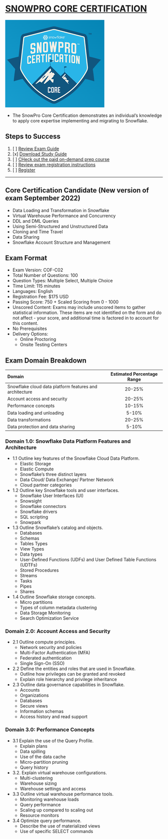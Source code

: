 # [SNOWPRO CORE CERTIFICATION](https://www.snowflake.com/certifications/)

![snopro](images/snopro.png)

- The SnowPro Core Certification demonstrates an individual’s knowledge to apply core expertise implementing and migrating to Snowflake.

## Steps to Success

1. [ ] [Review Exam Guide](https://learn.snowflake.com/courses/course-v1:snowflake+CERT-SPC-GUIDE+B/about?_ga=2.22288187.1493617847.1661798572-1202842695.1661265529)
2. [x] [Download Study Guide](https://learn.snowflake.com/courses/course-v1:snowflake+SPSG-CORE+B/about?_ga=2.35208737.1493617847.1661798572-1202842695.1661265529)
3. [ ] [CHeck out the paid on-demand prep course](https://training.snowflake.com/?_ga=2.35208737.1493617847.1661798572-1202842695.1661265529)
4. [ ] [Review exam registration instructions](https://learn.snowflake.com/courses/course-v1:snowflake+CERT-SPC-GUIDE+B/about?_ga=2.35208737.1493617847.1661798572-1202842695.1661265529)
5. [ ] [Register](https://home.pearsonvue.com/snowflake)

---

## Core Certification Candidate (New version of exam September 2022)

- Data Loading and Transformation in Snowflake
- Virtual Warehouse Performance and Concurrency
- DDL and DML Queries
- Using Semi-Structured and Unstructured Data
- Cloning and Time Travel
- Data Sharing
- Snowflake Account Structure and Management

## Exam Format

- Exam Version: COF-C02
- Total Number of Questions: 100
- Question Types: Multiple Select, Multiple Choice
- Time Limit: 115 minutes
- Languages: English
- Registration Fee: $175 USD
- Passing Score: 750 + Scaled Scoring from 0 - 1000
- Unscored Content: Exams may include unscored items to gather statistical information. These items are not identified on the form and do not affect - your score, and additional time is factored in to account for this content.
- No Prerequisites
- Delivery Options:
  - Online Proctoring
  - Onsite Testing Centers

## Exam Domain Breakdown

| Domain                                                  | Estimated Percentage Range |
| :------------------------------------------------------ | :------------------------: |
| Snowflake cloud data platform features and architecture |           20-25%           |
| Account access and security                             |           20-25%           |
| Performance concepts                                    |           10-15%           |
| Data loading and unloading                              |           5-10%            |
| Data transformations                                    |           20-25%           |
| Data protection and data sharing                        |           5-10%            |

### Domain 1.0: Snowflake Data Platform Features and Architecture

- 1.1 Outline key features of the Snowflake Cloud Data Platform.
  - Elastic Storage
  - Elastic Compute
  - Snowflake’s three distinct layers
  - Data Cloud/ Data Exchange/ Partner Network
  - Cloud partner categories
- 1.2 Outline key Snowflake tools and user interfaces.
  - Snowflake User Interfaces (UI)
  - Snowsight
  - Snowflake connectors
  - Snowflake drivers
  - SQL scripting
  - Snowpark
- 1.3 Outline Snowflake’s catalog and objects.
  - Databases
  - Schemas
  - Tables Types
  - View Types
  - Data types
  - User-Defined Functions (UDFs) and User Defined Table Functions (UDTFs)
  - Stored Procedures
  - Streams
  - Tasks
  - Pipes
  - Shares
- 1.4 Outline Snowflake storage concepts.
  - Micro partitions
  - Types of column metadata clustering
  - Data Storage Monitoring
  - Search Optimization Service

### Domain 2.0: Account Access and Security

- 2.1 Outline compute principles.
  - Network security and policies
  - Multi-Factor Authentication (MFA)
  - Federated authentication
  - Single Sign-On (SSO)
- 2.2 Define the entities and roles that are used in Snowflake.
  - Outline how privileges can be granted and revoked
  - Explain role hierarchy and privilege inheritance
- 2.3 Outline data governance capabilities in Snowflake.
  - Accounts
  - Organizations
  - Databases
  - Secure views
  - Information schemas
  - Access history and read support

### Domain 3.0: Performance Concepts

- 3.1 Explain the use of the Query Profile.
  - Explain plans
  - Data spilling
  - Use of the data cache
  - Micro-partition pruning
  - Query history
- 3.2. Explain virtual warehouse configurations.
  - Multi-clustering
  - Warehouse sizing
  - Warehouse settings and access
- 3.3 Outline virtual warehouse performance tools.
  - Monitoring warehouse loads
  - Query performance
  - Scaling up compared to scaling out
  - Resource monitors
- 3.4 Optimize query performance.
  - Describe the use of materialized views
  - Use of specific SELECT commands

